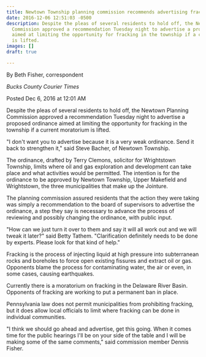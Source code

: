```yaml
---
title: Newtown Township planning commission recommends advertising fracking regulations
date: 2016-12-06 12:51:03 -0500
description: Despite the pleas of several residents to hold off, the Newtown Planning
  Commission approved a recommendation Tuesday night to advertise a proposed ordinance
  aimed at limiting the opportunity for fracking in the township if a current moratorium
  is lifted.
images: []
draft: true

---
```

By Beth Fisher, correspondent

_Bucks County Courier Times_

Posted Dec 6, 2016 at 12:01 AM

Despite the pleas of several residents to hold off, the Newtown Planning Commission approved a recommendation Tuesday night to advertise a proposed ordinance aimed at limiting the opportunity for fracking in the township if a current moratorium is lifted.

"I don't want you to advertise because it is a very weak ordinance. Send it back to strengthen it," said Steve Bacher, of Newtown Township.

The ordinance, drafted by Terry Clemons, solicitor for Wrightstown Township, limits where oil and gas exploration and development can take place and what activities would be permitted. The intention is for the ordinance to be approved by Newtown Township, Upper Makefield and Wrightstown, the three municipalities that make up the Jointure.

The planning commission assured residents that the action they were taking was simply a recommendation to the board of supervisors to advertise the ordinance, a step they say is necessary to advance the process of reviewing and possibly changing the ordinance, with public input.

"How can we just turn it over to them and say it will all work out and we will tweak it later?" said Betty Tathem. "Clarification definitely needs to be done by experts. Please look for that kind of help."

Fracking is the process of injecting liquid at high pressure into subterranean rocks and boreholes to force open existing fissures and extract oil or gas. Opponents blame the process for contaminating water, the air or even, in some cases, causing earthquakes.

Currently there is a moratorium on fracking in the Delaware River Basin. Opponents of fracking are working to put a permanent ban in place.

Pennsylvania law does not permit municipalities from prohibiting fracking, but it does allow local officials to limit where fracking can be done in individual communities.

"I think we should go ahead and advertise, get this going. When it comes time for the public hearings I'll be on your side of the table and I will be making some of the same comments," said commission member Dennis Fisher.